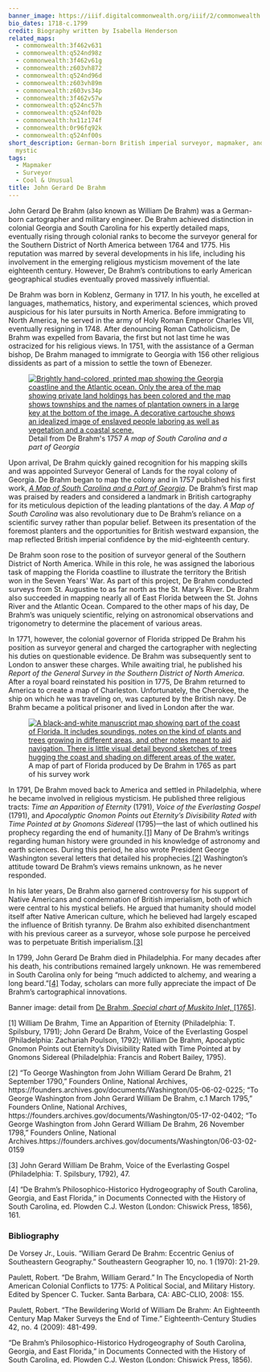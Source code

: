 ```yaml
---
banner_image: https://iiif.digitalcommonwealth.org/iiif/2/commonwealth:q524nf03m/186,1386,5038,2368/,1200/0/default.jpg
bio_dates: 1718-c.1799
credit: Biography written by Isabella Henderson
related_maps:
  - commonwealth:3f462v631
  - commonwealth:q524nd98z
  - commonwealth:3f462v61g
  - commonwealth:z603vh872
  - commonwealth:q524nd96d
  - commonwealth:z603vh89m
  - commonwealth:z603vs34p
  - commonwealth:3f462v57w
  - commonwealth:q524nc57h
  - commonwealth:q524nf02b
  - commonwealth:hx11z174f
  - commonwealth:0r96fq92k
  - commonwealth:q524nf00s
short_description: German-born British imperial surveyor, mapmaker, and religious
  mystic
tags:
  - Mapmaker
  - Surveyor
  - Cool & Unusual
title: John Gerard De Brahm
---
```

<p>John Gerard De Brahm (also known as William De Brahm) was a German-born cartographer and military engineer. De Brahm achieved distinction in colonial Georgia and South Carolina for his expertly detailed maps, eventually rising through colonial ranks to become the surveyor general for the Southern District of North America between 1764 and 1775. His reputation was marred by several developments in his life, including his involvement in the emerging religious mysticism movement of the late eighteenth century. However, De Brahm&rsquo;s contributions to early American geographical studies eventually proved massively influential.</p>

<p>De Brahm was born in Koblenz, Germany in 1717. In his youth, he excelled at languages, mathematics, history, and experimental sciences, which proved auspicious for his later pursuits in North America. Before immigrating to North America, he served in the army of Holy Roman Emperor Charles VII, eventually resigning in 1748. After denouncing Roman Catholicism, De Brahm was expelled from Bavaria, the first but not last time he was ostracized for his religious views. In 1751, with the assistance of a German bishop, De Brahm managed to immigrate to Georgia with 156 other religious dissidents as part of a mission to settle the town of Ebenezer.</p>

<figure class="img_full_width"><a href="/maps/commonwealth:z603vs34p"><img alt="Brightly hand-colored, printed map showing the Georgia coastline and the Atlantic ocean. Only the area of the map showing private land holdings has been colored and the map shows townships and the names of plantation owners in a large key at the bottom of the image. A decorative cartouche shows an idealized image of enslaved people laboring as well as vegetation and a coastal scene." src="https://iiif.digitalcommonwealth.org/iiif/2/commonwealth:z603vs35z/239,5089,7753,4133/1000,/0/default.jpg" /></a>

<figcaption>Detail from De Brahm&#39;s 1757 <em>A map of South Carolina and a part of Georgia</em></figcaption>
</figure>

<p>Upon arrival, De Brahm quickly gained recognition for his mapping skills and was appointed Surveyor General of Lands for the royal colony of Georgia. De Brahm began to map the colony and in 1757 published his first work, <a href="/maps/commonwealth:z603vs34p"><em>A Map of South Carolina and a Part of Georgia</em></a>.&nbsp;De Brahm&rsquo;s first map was praised by readers and considered a landmark in British cartography for its meticulous depiction of the leading plantations of the day. <em>A Map of South Carolina</em> was also revolutionary due to De Brahm&rsquo;s reliance on a scientific survey rather than popular belief. Between its presentation of the foremost planters and the opportunities for British westward expansion, the map reflected British imperial confidence by the mid-eighteenth century.</p>

<p>De Brahm soon rose to the position of surveyor general of the Southern District of North America. While in this role, he was assigned the laborious task of mapping the Florida coastline to illustrate the territory the British won in the Seven Years&#39; War. As part of this project, De Brahm conducted surveys from St. Augustine to as far north as the St. Mary&rsquo;s River. De Brahm also succeeded in mapping nearly all of East Florida between the St. Johns River and the Atlantic Ocean. Compared to the other maps of his day, De Brahm&rsquo;s was uniquely scientific, relying on astronomical observations and trigonometry to determine the placement of various areas.</p>

<p>In 1771, however, the colonial governor of Florida stripped De Brahm his position as surveyor general and charged the cartographer with neglecting his duties on questionable evidence. De Brahm was subsequently sent to London to answer these charges. While awaiting trial, he published his <em>Report of the General Survey in the Southern District of North America</em>. After a royal board reinstated his position in 1775, De Brahm returned to America to create a map of Charleston. Unfortunately, the Cherokee, the ship on which he was traveling on, was captured by the British navy. De Brahm became a political prisoner and lived in London after the war.</p>

<figure class="img_right_50"><a href="/maps/commonwealth:q524nf00s"><img alt="A black-and-white manuscript map showing part of the coast of Florida. It includes soundings, notes on the kind of plants and trees growing in different areas, and other notes meant to aid navigation. There is little visual detail beyond sketches of trees hugging the coast and shading on different areas of the water." src="https://iiif.digitalcommonwealth.org/iiif/2/commonwealth:q524nf012/full/648,/0/default.jpg" /></a>

<figcaption>A map of part of Florida produced by De Brahm in 1765 as part of his survey work</figcaption>
</figure>

<p>In 1791, De Brahm moved back to America and settled in Philadelphia, where he became involved in religious mysticism. He published three religious tracts: <em>Time an Apparition of Eternity</em> (1791), <em>Voice of the Everlasting Gospel</em> (1791), and <em>Apocalyptic Gnomon Points out Eternity&rsquo;s Divisibility Rated with Time Pointed at by Gnomons Sidereal</em> (1795)&mdash;the last of which outlined his prophecy regarding the end of humanity.<a href="#fn1">[1]</a>&nbsp;Many of De Brahm&rsquo;s writings regarding human history were grounded in his knowledge of astronomy and earth sciences. During this period, he also wrote President George Washington several letters that detailed his prophecies.<a href="#fn2">[2]</a> Washington&rsquo;s attitude toward De Brahm&rsquo;s views remains unknown, as he never responded.</p>

<p>In his later years, De Brahm also garnered controversy for his support of Native Americans and condemnation of British imperialism,&nbsp;both of which were central to his mystical beliefs. He argued that humanity should model itself after Native American culture, which he believed had largely escaped the influence of British tyranny. De Brahm also exhibited disenchantment with his previous career as a surveyor, whose sole purpose he perceived was to perpetuate British imperialism.<a href="#fn3">[3]</a></p>

<p>In 1799, John Gerard De Brahm died in Philadelphia. For many decades after his death, his contributions remained largely unknown. He was remembered in South Carolina only for being &ldquo;much addicted to alchemy, and wearing a long beard.&rdquo;<a href="#fn4">[4]</a> Today, scholars can more fully appreciate the impact of De Brahm&rsquo;s cartographical innovations.</p>

<p>Banner image: detail from <a href="/maps/commonwealth:q524nf02b">De Brahm,&nbsp;<em>Special chart of Muskito Inlet,&nbsp;</em>[1765]</a>.</p>

<p><a name="fn1">[1]</a> William De Brahm, Time an Apparition of Eternity (Philadelphia: T. Spilsbury, 1791); John Gerard De Brahm, Voice of the Everlasting Gospel (Philadelphia: Zachariah Poulson, 1792); William De Brahm, Apocalyptic Gnomon Points out Eternity&rsquo;s Divisibility Rated with Time Pointed at by Gnomons Sidereal (Philadelphia: Francis and Robert Bailey, 1795).</p>

<p><a name="fn1">[2]</a> &ldquo;To George Washington from John William Gerard De Brahm, 21 September 1790,&rdquo; Founders Online, National Archives, https://founders.archives.gov/documents/Washington/05-06-02-0225; &ldquo;To George Washington from John Gerard William De Brahm, c.1 March 1795,&rdquo; Founders Online, National Archives, https://founders.archives.gov/documents/Washington/05-17-02-0402; &ldquo;To George Washington from John Gerard William De Brahm, 26 November 1798,&rdquo; Founders Online, National Archives.https://founders.archives.gov/documents/Washington/06-03-02-0159</p>

<p><a name="fn1">[3]</a> John Gerard William De Brahm, Voice of the Everlasting Gospel (Philadelphia: T. Spilsbury, 1792), 47.</p>

<p><a name="fn1">[4]</a> &ldquo;De Brahm&rsquo;s Philosophico-Historico Hydrogeography of South Carolina, Georgia, and East Florida,&rdquo; in Documents Connected with the History of South Carolina, ed. Plowden C.J. Weston (London: Chiswick Press, 1856), 161.</p>

### Bibliography

<p>De Vorsey Jr., Louis. &ldquo;William Gerard De Brahm: Eccentric Genius of Southeastern Geography.&rdquo; Southeastern Geographer 10, no. 1 (1970): 21-29.</p>

<p>Paulett, Robert. &ldquo;De Brahm, William Gerard.&rdquo; In The Encyclopedia of North American Colonial Conflicts to 1775: A Political Social, and Military History. Edited by Spencer C. Tucker. Santa Barbara, CA: ABC-CLIO, 2008: 155.</p>

<p>Paulett, Robert. &ldquo;The Bewildering World of William De Brahm: An Eighteenth Century Map Maker Surveys the End of Time.&rdquo; Eighteenth-Century Studies 42, no. 4 (2009): 481-499.</p>

<p>&ldquo;De Brahm&rsquo;s Philosophico-Historico Hydrogeography of South Carolina, Georgia, and East Florida,&rdquo; in Documents Connected with the History of South Carolina, ed. Plowden C.J. Weston (London: Chiswick Press, 1856).</p>
